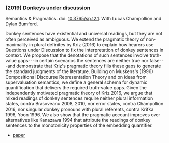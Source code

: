 ### (2019) Donkeys under discussion ###

Semantics & Pragmatics. doi: [10.3765/sp.12.1](http://dx.doi.org/10.3765/sp.12.1). With Lucas Champollion and Dylan Bumford.

Donkey sentences have existential and universal readings, but they are not often perceived as ambiguous. We extend the pragmatic theory of non-maximality in plural definites by Kriz (2016) to explain how hearers use Questions under Discussion to fix the interpretation of donkey sentences in context. We propose that the denotations of such sentences involve truth-value gaps---in certain scenarios the sentences are neither true nor false---and demonstrate that Kriz's pragmatic theory fills these gaps to generate the standard judgments of the literature. Building on Muskens's (1996) Compositional Discourse Representation Theory and on ideas from supervaluation semantics, we define a general schema for dynamic quantification that delivers the required truth-value gaps. Given the independently motivated pragmatic theory of Kriz 2016, we argue that mixed readings of donkey sentences require neither plural information states, contra Brasoveanu 2008, 2010, nor error states, contra Champollion 2016, nor singular donkey pronouns with plural referents, contra Krifka 1996, Yoon 1996. We also show that the pragmatic account improves over alternatives like Kanazawa 1994 that attribute the readings of donkey sentences to the monotonicity properties of the embedding quantifier.

+ [paper](./resources/papers/donkeys-under-discussion.pdf)
